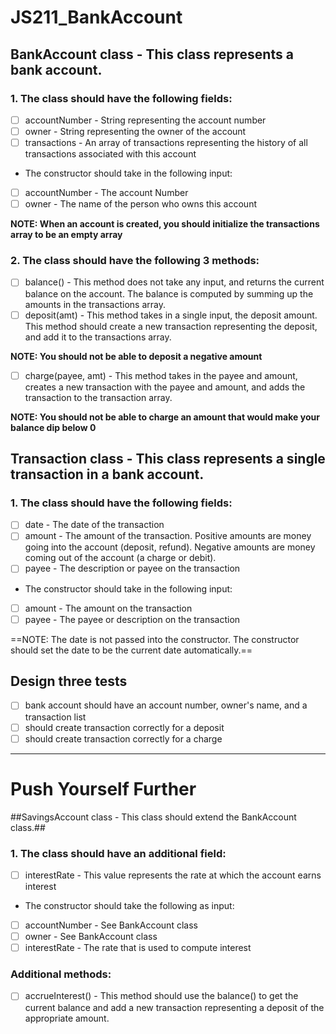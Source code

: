 # JS211_BankAccount

## BankAccount class - This class represents a bank account.

### 1. The class should have the following fields:

- [ ] accountNumber - String representing the account number
- [ ] owner - String representing the owner of the account
- [ ] transactions - An array of transactions representing the history of all transactions associated with this account

- The constructor should take in the following input:

- [ ] accountNumber - The account Number
- [ ] owner - The name of the person who owns this account

**NOTE: When an account is created, you should initialize the transactions array to be an empty array**

### 2. The class should have the following 3 methods:

- [ ] balance() - This method does not take any input, and returns the current balance on the account. The balance is computed by summing up the amounts in the transactions array.
- [ ] deposit(amt) - This method takes in a single input, the deposit amount. This method should create a new transaction representing the deposit, and add it to the transactions array.

**NOTE: You should not be able to deposit a negative amount**

- [ ] charge(payee, amt) - This method takes in the payee and amount, creates a new transaction with the payee and amount, and adds the transaction to the transaction array.

**NOTE: You should not be able to charge an amount that would make your balance dip below 0**

## Transaction class - This class represents a single transaction in a bank account.

### 1. The class should have the following fields:

- [ ] date - The date of the transaction
- [ ] amount - The amount of the transaction. Positive amounts are money going into the account (deposit, refund). Negative amounts are money coming out of the account (a charge or debit).
- [ ] payee - The description or payee on the transaction

- The constructor should take in the following input:

- [ ] amount - The amount on the transaction
- [ ] payee - The payee or description on the transaction

==NOTE: The date is not passed into the constructor. The constructor should set the date to be the current date automatically.==

## Design three tests

- [ ] bank account should have an account number, owner's name, and a transaction list
- [ ] should create transaction correctly for a deposit
- [ ] should create transaction correctly for a charge

---

# Push Yourself Further

##SavingsAccount class - This class should extend the BankAccount class.##

### 1. The class should have an additional field:

- [ ] interestRate - This value represents the rate at which the account earns interest

- The constructor should take the following as input:

- [ ] accountNumber - See BankAccount class
- [ ] owner - See BankAccount class
- [ ] interestRate - The rate that is used to compute interest

### Additional methods:

- [ ] accrueInterest() - This method should use the balance() to get the current balance and add a new transaction representing a deposit of the appropriate amount.
